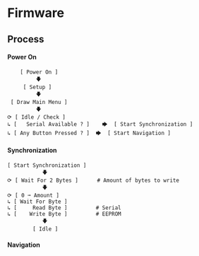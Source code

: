 
# Firmware

## Process

#### Power On

```
    [ Power On ]
         🡇
     [ Setup ]
         🡇
 [ Draw Main Menu ]
         🡇
⟳ [ Idle / Check ]
↳ [   Serial Available ? ]    🡆  [ Start Synchronization ]
↳ [ Any Button Pressed ? ]  🡆  [ Start Navigation ]

```

#### Synchronization

```
[ Start Synchronization ]
           🡇
⟳ [ Wait For 2 Bytes ]      # Amount of bytes to write
           🡇
⟳ [ 0 ➞ Amount ]
↳ [ Wait For Byte ]
↳ [     Read Byte ]         # Serial  
↳ [    Write Byte ]         # EEPROM
           🡇
        [ Idle ]
```

#### Navigation

```

```